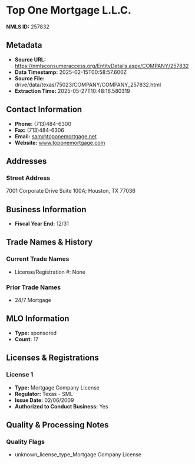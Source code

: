 # Top One Mortgage L.L.C.

**NMLS ID:** 257832

## Metadata
- **Source URL:** https://nmlsconsumeraccess.org/EntityDetails.aspx/COMPANY/257832
- **Data Timestamp:** 2025-02-15T00:58:57.600Z
- **Source File:** drive/data/texas/75023/COMPANY/COMPANY_257832.html
- **Extraction Time:** 2025-05-27T10:48:16.580319

## Contact Information
- **Phone:** (713)484-6300
- **Fax:** (713)484-6306
- **Email:** sam@toponemortgage.net
- **Website:** www.toponemortgage.com

## Addresses
### Street Address
7001 Corporate Drive Suite 100A; Houston, TX 77036

## Business Information
- **Fiscal Year End:** 12/31

## Trade Names & History
### Current Trade Names
- License/Registration #: None

### Prior Trade Names
- 24/7 Mortgage

## MLO Information
- **Type:** sponsored
- **Count:** 17

## Licenses & Registrations

### License 1
- **Type:** Mortgage Company License
- **Regulator:** Texas - SML
- **Issue Date:** 02/06/2009
- **Authorized to Conduct Business:** Yes

## Quality & Processing Notes
### Quality Flags
- unknown_license_type_Mortgage Company License
